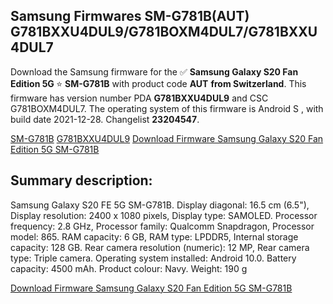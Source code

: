 <h2>Samsung Firmwares SM-G781B(AUT) G781BXXU4DUL9/G781BOXM4DUL7/G781BXXU4DUL7</h2>
Download the Samsung firmware for the ✅ <strong>Samsung Galaxy S20 Fan Edition 5G </strong> ⭐ <strong>SM-G781B</strong> with product code <strong>AUT</strong> <strong> from Switzerland</strong>. This firmware has version number PDA <strong>G781BXXU4DUL9</strong> and CSC G781BOXM4DUL7. The operating system of this firmware is Android S , with build date 2021-12-28. Changelist <strong>23204547</strong>.

[SM-G781B](https://samfirm.shop/model/SM-G781B)
[G781BXXU4DUL9](https://samfirm.shop/pda/G781BXXU4DUL9)
[Download Firmware Samsung Galaxy S20 Fan Edition 5G SM-G781B](https://samfirm.shop/firmware/485977)
<h2>Summary description:</h2>
<p>Samsung Galaxy S20 FE 5G SM-G781B. Display diagonal: 16.5 cm (6.5"), Display resolution: 2400 x 1080 pixels, Display type: SAMOLED. Processor frequency: 2.8 GHz, Processor family: Qualcomm Snapdragon, Processor model: 865. RAM capacity: 6 GB, RAM type: LPDDR5, Internal storage capacity: 128 GB. Rear camera resolution (numeric): 12 MP, Rear camera type: Triple camera. Operating system installed: Android 10.0. Battery capacity: 4500 mAh. Product colour: Navy. Weight: 190 g</p>


[Download Firmware Samsung Galaxy S20 Fan Edition 5G SM-G781B](https://samfirm.shop/firmware/485977)
